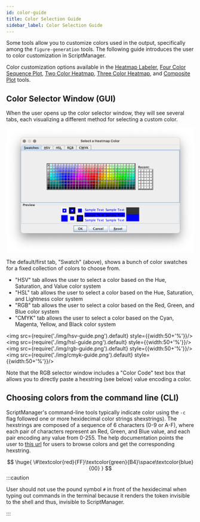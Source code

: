 ```yaml
---
id: color-guide
title: Color Selection Guide
sidebar_label: Color Selection Guide
---
```


Some tools allow you to customize colors used in the output, specifically among the `figure-generation` tools. The following guide introduces the user to color customization in ScriptManager.

Color customization options available in the [Heatmap Labeler][heatmap-labeler], [Four Color Sequence Plot][four-color], [Two Color Heatmap][heatmap], [Three Color Heatmap][three-color-heatmap], and [Composite Plot][composite] tools.


## Color Selector Window (GUI)

When the user opens up the color selector window, they will see several tabs, each visualizing a different method for selecting a custom color.

![swatch-guide](./img/swatch-guide.png)

The default/first tab, "Swatch" (above), shows a bunch of color swatches for a fixed collection of colors to choose from.

* "HSV" tab allows the user to select a color based on the Hue, Saturation, and Value color system
* "HSL" tab  allows the user to select a color based on the Hue, Saturation, and Lightness color system
* "RGB" tab  allows the user to select a color based on the Red, Green, and Blue color system
* "CMYK" tab  allows the user to select a color based on the Cyan, Magenta, Yellow, and Black color system

<img src={require('./img/hsv-guide.png').default} style={{width:50+'%'}}/><img src={require('./img/hsl-guide.png').default} style={{width:50+'%'}}/>
<img src={require('./img/rgb-guide.png').default} style={{width:50+'%'}}/><img src={require('./img/cmyk-guide.png').default} style={{width:50+'%'}}/>

Note that the RGB selector window includes a "Color Code" text box that allows you to directly paste a hexstring (see below) value encoding a color.

## Choosing colors from the command line (CLI)

ScriptManager's command-line tools typically indicate color using the `-c` flag followed one or more hexidecimal color strings shexstrings). The hexstrings are composed of a sequence of 6 characters (0-9 or A-F), where each pair of characters represent an Red, Green, and Blue value, and each pair encoding any value from 0-255. The help documentation points the user to [this url][color-hex-url] for users to browse colors and get the corresponding hexstring.

$$
\huge{
  \#\textcolor{red}{FF}\textcolor{green}{B4}\space\textcolor{blue}{00}
}
$$
:::caution

User should not use the pound symbol `#` in front of the hexidecimal when typing out commands in the terminal because it renders the token invisible to the shell and thus, invisible to ScriptManager.

:::


[color-hex-url]:http://www.javascripter.net/faq/rgbtohex.htm

[four-color]:/docs/figure-generation/heatmap
[heatmap]:/docs/figure-generation/Four-color
[three-color-heatmap]:/docs/figure-generation/three-color-heatmap
[heatmap-labeler]:/docs/figure-generation/heatmap-labeler
[composite]:/docs/figure-generation/composite-plot
